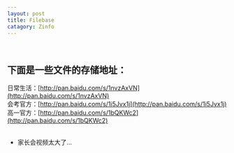 ```yaml
---
layout: post
title: Filebase
catagory: Zinfo
---
```

 
## 下面是一些文件的存储地址：<br>

日常生活：[http://pan.baidu.com/s/1nvzAxVN](http://pan.baidu.com/s/1nvzAxVN)<br>
会考官方：[http://pan.baidu.com/s/1i5Jvx1j](http://pan.baidu.com/s/1i5Jvx1j) <br>
高一官方：[http://pan.baidu.com/s/1bQKWc2](http://pan.baidu.com/s/1bQKWc2)<br>
 
 *  家长会视频太大了...
